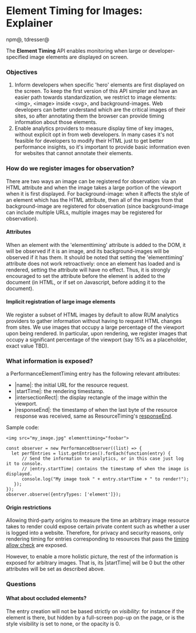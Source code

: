 # Element Timing for Images: Explainer

npm@, tdresser@

The **Element Timing** API enables monitoring when large or developer-specified image elements are displayed on screen.


### Objectives

1.  Inform developers when specific 'hero' elements are first displayed on the screen. To keep the first version of this API simpler and have an easier path towards standardization, we restrict to image elements: \<img\>, \<image\> inside \<svg\>, and background-images. Web developers can better understand which are the critical images of their sites, so after annotating them the browser can provide timing information about those elements.
1.  Enable analytics providers to measure display time of key images, without explicit opt in from web developers. In many cases it's not feasible for developers to modify their HTML just to get better performance insights, so it's important to provide basic information even for websites that cannot annotate their elements.


### How do we register images for observation?

There are two ways an image can be registered for observation: via an HTML attribute and when the image takes a large portion of the viewport when it is first displayed. For background-image: when it affects the style of an element which has the HTML attribute, then all of the images from that background-image are registered for observation (since background-image can include multiple URLs, multiple images may be registered for observation).

#### Attributes

When an element with the 'elementtiming' attribute is added to the DOM, it will be observed if it is an image, and its background-images will be observed if it has them. It should be noted that setting the 'elementtiming' attribute does not work retroactively: once an element has loaded and is rendered, setting the attribute will have no effect. Thus, it is strongly encouraged to set the attribute before the element is added to the document (in HTML, or if set on Javascript, before adding it to the document).

#### Implicit registration of large image elements

We register a subset of HTML images by default to allow RUM analytics providers to gather information without having to request HTML changes from sites. We use images that occupy a large percentage of the viewport upon being rendered. In particular, upon rendering, we register images that occupy a significant percentage of the viewport (say 15% as a placeholder, exact value TBD).

### What information is exposed?

a PerformanceElementTiming entry has the following relevant attributes:
* |name|: the initial URL for the resource request.
* |startTime|: the rendering timestamp.
* |intersectionRect|: the display rectangle of the image within the viewport.
* |responseEnd|: the timestamp of when the last byte of the resource response was received, same as ResourceTiming's [responseEnd](https://w3c.github.io/resource-timing/#dom-performanceresourcetiming-responseend).

Sample code:

```
<img src="my_image.jpg" elementtiming="foobar">

const observer = new PerformanceObserver((list) => {
  let perfEntries = list.getEntries().forEach(function(entry) {
      // Send the information to analytics, or in this case just log it to console.
      // |entry.startTime| contains the timestamp of when the image is displayed.
      console.log("My image took " + entry.startTime + " to render!");
   });
});
observer.observe({entryTypes: ['element']});
```

#### Origin restrictions

Allowing third-party origins to measure the time an arbitrary image resource takes to render could expose certain private content such as whether a user is logged into a website. Therefore, for privacy and security reasons, only rendering timing for entries corresponding to resources that pass the [timing allow check](https://w3c.github.io/resource-timing/#dfn-timing-allow-check) are exposed.

However, to enable a more holistic picture, the rest of the information is exposed for arbitrary images. That is, its |startTime| will be 0 but the other attributes will be set as described above.

### Questions

#### What about occluded elements?

The entry creation will not be based strictly on _visibility_: for instance if the element is there, but hidden by a full-screen pop-up on the page, or is the style visibility is set to none, or the opacity is 0.

